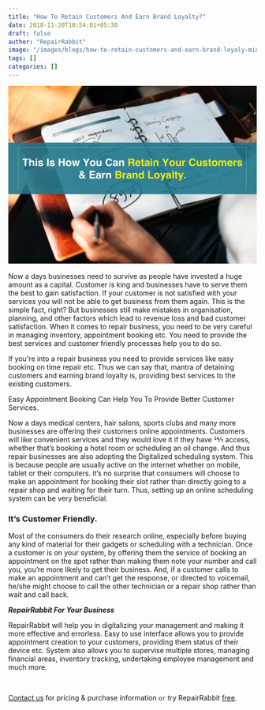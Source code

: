 ```yaml
---
title: "How To Retain Customers And Earn Brand Loyalty?"
date: 2018-11-20T10:54:01+05:30
draft: false
auther: "RepairRabbit"
image: "/images/blogs/how-to-retain-customers-and-earn-brand-loyaly-min.jpg"
tags: []
categories: []
---
```


<img src="/images/blogs/how-to-retain-customers-and-earn-brand-loyaly-min.jpg" />

Now a days businesses need to survive as people have invested a huge amount as a capital. Customer is king and businesses have to serve them the best to gain satisfaction.
If your customer is not satisfied with your services you will not be able to get business from them again. This is the simple fact, right? But businesses still make mistakes in organisation, planning, and other factors which lead to revenue loss and bad customer satisfaction. When it comes to repair business, you need to be very careful in managing inventory, appointment booking etc. You need to provide the best services and customer friendly processes help you to do so.

If you're into a repair business you need to provide services like easy booking on time repair etc. Thus we can say that, mantra of detaining customers and earning brand loyalty is, providing best services to the existing customers.

Easy Appointment Booking Can Help You To Provide Better Customer Services.

Now a days medical centers, hair salons, sports clubs and many more businesses are offering their customers online appointments. Customers will like convenient services and they would love it if they have 24⁄7 access, whether that’s booking a hotel room or scheduling an oil change. And thus repair businesses are also adopting the Digitalized scheduling system. This is because people are usually active on the internet whether on mobile, tablet or their computers. it’s no surprise that consumers will choose to make an appointment for booking their slot rather than directly going to a repair shop and waiting for their turn. Thus, setting up an online scheduling system can be very beneficial.

### It’s Customer Friendly.

Most of the consumers do their research online, especially before buying any kind of material for their gadgets or scheduling with a technician. Once a customer is on your system, by offering them the service of booking an appointment on the spot rather than making them note your number and call you, you’re more likely to get their business. And, if a customer calls to make an appointment and can’t get the response, or directed to voicemail, he/she might choose to call the other technician or a repair shop rather than wait and call back.

___RepairRabbit For Your Business___

RepairRabbit will help you in digitalizing your management and making it more effective and errorless. Easy to use interface allows you to provide appointment creation to your customers, providing them status of their device etc. System also allows you to supervise multiple stores, managing financial areas, inventory tracking, undertaking employee management and much more.

<br>

<a href="mailto:contact@repairrabbit.co?subject=Query of RepairRabbit" target="_blank">Contact us</a> for pricing & purchase information `or` try RepairRabbit <a href="https://demo.repairrabbit.co/admin" rel="noopener" target="_blank" title="RepairRabbit Demo">free</a>.

<br>